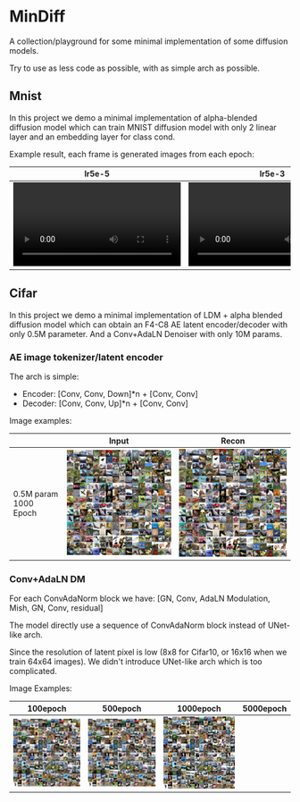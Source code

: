 # MinDiff

A collection/playground for some minimal implementation of some diffusion models.

Try to use as less code as possible, with as simple arch as possible.

## Mnist

In this project we demo a minimal implementation of alpha-blended diffusion model which can train MNIST diffusion model with only 2 linear layer and an embedding layer for class cond.

Example result, each frame is generated images from each epoch:

| lr5e-5                                         | lr5e-3                                         | lr2e-3 with 3 loss                             |
| ---------------------------------------------- | ---------------------------------------------- | ---------------------------------------------- |
| ![1731282797760](image/README/1731282797760.mp4) | ![1731282795154](image/README/1731282795154.mp4) | ![1731282788308](image/README/1731282788308.mp4) |

## Cifar

In this project we demo a minimal implementation of LDM + alpha blended diffusion model which can obtain an F4-C8 AE latent encoder/decoder with only 0.5M parameter. And a Conv+AdaLN Denoiser with only 10M params.

### AE image tokenizer/latent encoder

The arch is simple:

* Encoder: [Conv, Conv, Down]*n + [Conv, Conv]
* Decoder: [Conv, Conv, Up]*n + [Conv, Conv]

Image examples:

|                       | Input                                          | Recon                                          |
| --------------------- | ---------------------------------------------- | ---------------------------------------------- |
| 0.5M param 1000 Epoch | ![1731282135915](image/README/1731282135915.png) | ![1731282189195](image/README/1731282189195.png) |

### Conv+AdaLN DM

For each ConvAdaNorm block we have: [GN, Conv, AdaLN Modulation, Mish, GN, Conv, residual]

The model directly use a sequence of ConvAdaNorm block instead of UNet-like arch.

Since the resolution of latent pixel is low (8x8 for Cifar10, or 16x16 when we train 64x64 images). We didn't introduce UNet-like arch which is too complicated.

Image Examples:

| 100epoch                                       | 500epoch                                       | 1000epoch                                      | 5000epoch |
| ---------------------------------------------- | ---------------------------------------------- | ---------------------------------------------- | --------- |
| ![1731282575417](image/README/1731282575417.png) | ![1731282588239](image/README/1731282588239.png) | ![1731282595499](image/README/1731282595499.png) |           |
